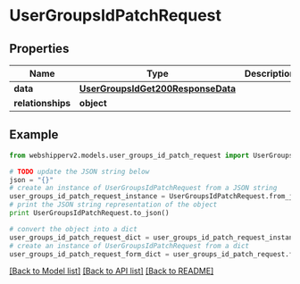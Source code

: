 # UserGroupsIdPatchRequest


## Properties
Name | Type | Description | Notes
------------ | ------------- | ------------- | -------------
**data** | [**UserGroupsIdGet200ResponseData**](UserGroupsIdGet200ResponseData.md) |  | [optional] 
**relationships** | **object** |  | [optional] 

## Example

```python
from webshipperv2.models.user_groups_id_patch_request import UserGroupsIdPatchRequest

# TODO update the JSON string below
json = "{}"
# create an instance of UserGroupsIdPatchRequest from a JSON string
user_groups_id_patch_request_instance = UserGroupsIdPatchRequest.from_json(json)
# print the JSON string representation of the object
print UserGroupsIdPatchRequest.to_json()

# convert the object into a dict
user_groups_id_patch_request_dict = user_groups_id_patch_request_instance.to_dict()
# create an instance of UserGroupsIdPatchRequest from a dict
user_groups_id_patch_request_form_dict = user_groups_id_patch_request.from_dict(user_groups_id_patch_request_dict)
```
[[Back to Model list]](../README.md#documentation-for-models) [[Back to API list]](../README.md#documentation-for-api-endpoints) [[Back to README]](../README.md)



